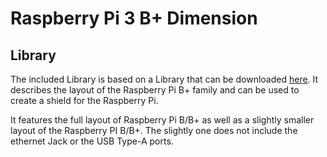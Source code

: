 # Raspberry Pi 3 B+ Dimension

## Library
The included Library is based on a Library that can be downloaded [here](https://www.mikrocontroller.net/topic/339008). It describes the layout of the Raspberry Pi B+ family and can be used to create a shield for the Raspberry Pi.

It features the full layout of Raspberry Pi B/B+ as well as a slightly smaller layout of the Raspberry PI B/B+. The slightly one does not include the ethernet Jack or the USB Type-A ports.
